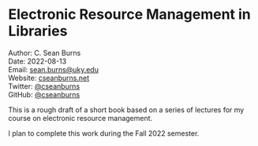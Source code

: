 # Electronic Resource Management in Libraries

Author: C. Sean Burns  
Date: 2022-08-13  
Email: [sean.burns@uky.edu](sean.burns@uky.edu)  
Website: [cseanburns.net](https://cseanburns.net)  
Twitter: [@cseanburns](https://twitter.com/cseanburns)   
GitHub: [@cseanburns](https://github.com/cseanburns)

This is a rough draft of a short book based on a series of lectures for my course on electronic resource management.

I plan to complete this work during the Fall 2022 semester.

